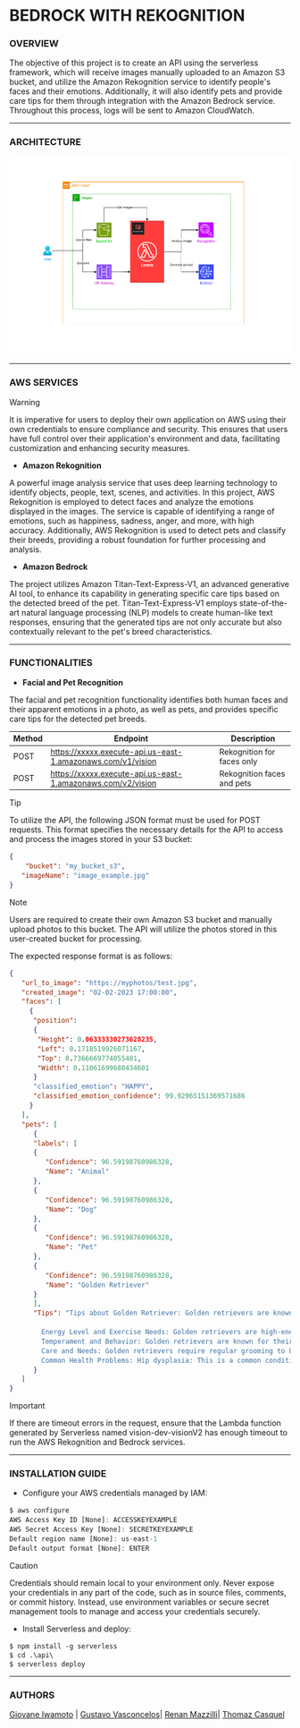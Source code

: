 # BEDROCK WITH REKOGNITION

### **OVERVIEW**

The objective of this project is to create an API using the serverless framework, which will receive images manually uploaded to an Amazon S3 bucket, and utilize the Amazon Rekognition service to identify people's faces and their emotions. Additionally, it will also identify pets and provide care tips for them through integration with the Amazon Bedrock service. Throughout this process, logs will be sent to Amazon CloudWatch.

---

### **ARCHITECTURE**

![alt text](/assets/architecture.png)

---

### **AWS SERVICES**

> [!WARNING]
> It is imperative for users to deploy their own application on AWS using their own credentials to ensure compliance and security. This ensures that users have full control over their application's environment and data, facilitating customization and enhancing security measures.

- **Amazon Rekognition**

A powerful image analysis service that uses deep learning technology to identify objects, people, text, scenes, and activities. In this project, AWS Rekognition is employed to detect faces and analyze the emotions displayed in the images. The service is capable of identifying a range of emotions, such as happiness, sadness, anger, and more, with high accuracy. Additionally, AWS Rekognition is used to detect pets and classify their breeds, providing a robust foundation for further processing and analysis.

- **Amazon Bedrock**

The project utilizes Amazon Titan-Text-Express-V1, an advanced generative AI tool, to enhance its capability in generating specific care tips based on the detected breed of the pet. Titan-Text-Express-V1 employs state-of-the-art natural language processing (NLP) models to create human-like text responses, ensuring that the generated tips are not only accurate but also contextually relevant to the pet's breed characteristics.

---

### **FUNCTIONALITIES**

- **Facial and Pet Recognition**

The facial and pet recognition functionality identifies both human faces and their apparent emotions in a photo, as well as pets, and provides specific care tips for the detected pet breeds.

| Method | Endpoint                                                    | Description                |
| ------ | ----------------------------------------------------------- | -------------------------- |
| POST   | https://xxxxx.execute-api.us-east-1.amazonaws.com/v1/vision | Rekognition for faces only |
| POST   | https://xxxxx.execute-api.us-east-1.amazonaws.com/v2/vision | Rekognition faces and pets |

> [!TIP]
> To utilize the API, the following JSON format must be used for POST requests. This format specifies the necessary details for the API to access and process the images stored in your S3 bucket:

```JSON
{
    "bucket": "my_bucket_s3",
   "imageName": "image_example.jpg"
}
```

> [!NOTE]
> Users are required to create their own Amazon S3 bucket and manually upload photos to this bucket. The API will utilize the photos stored in this user-created bucket for processing.

The expected response format is as follows:

```JSON
{
   "url_to_image": "https://myphotos/test.jpg",
   "created_image": "02-02-2023 17:00:00",
   "faces": [
     {
      "position":
      {
       "Height": 0.06333330273628235,
       "Left": 0.1718519926071167,
       "Top": 0.7366669774055481,
       "Width": 0.11061699688434601
      }
      "classified_emotion": "HAPPY",
      "classified_emotion_confidence": 99.92965151369571686
     }
   ],
   "pets": [
      {
      "labels": [
      {
         "Confidence": 96.59198760986328,
         "Name": "Animal"
      },
      {
         "Confidence": 96.59198760986328,
         "Name": "Dog"
      },
      {
         "Confidence": 96.59198760986328,
         "Name": "Pet"
      },
      {
         "Confidence": 96.59198760986328,
         "Name": "Golden Retriever"
      }
      ],
      "Tips": "Tips about Golden Retriever: Golden retrievers are known for their love of water and enjoy swimming and playing in the water.

        Energy Level and Exercise Needs: Golden retrievers are high-energy dogs that require regular exercise and playtime to stay healthy and happy.
        Temperament and Behavior: Golden retrievers are known for their friendly and outgoing temperament.
        Care and Needs: Golden retrievers require regular grooming to keep their coats healthy and free from tangles.
        Common Health Problems: Hip dysplasia: This is a common condition in Golden Retrievers where the hip joints don't fit properly, causing pain and lameness."
      }
   ]
}
```

> [!IMPORTANT]
> If there are timeout errors in the request, ensure that the Lambda function generated by Serverless named vision-dev-visionV2 has enough timeout to run the AWS Rekognition and Bedrock services.

---

### **INSTALLATION GUIDE**

- Configure your AWS credentials managed by IAM:

```javascript
$ aws configure
AWS Access Key ID [None]: ACCESSKEYEXAMPLE
AWS Secret Access Key [None]: SECRETKEYEXAMPLE
Default region name [None]: us-east-1
Default output format [None]: ENTER
```

> [!CAUTION]
> Credentials should remain local to your environment only. Never expose your credentials in any part of the code, such as in source files, comments, or commit history. Instead, use environment variables or secure secret management tools to manage and access your credentials securely.

- Install Serverless and deploy:

```shell
$ npm install -g serverless
$ cd .\api\
$ serverless deploy
```

---

### **AUTHORS**

[Giovane Iwamoto](https://github.com/GiovaneIwamoto) | [Gustavo Vasconcelos](https://github.com/GustavoSVasconcelos)| [Renan Mazzilli](https://github.com/renan-mazzilli)| [Thomaz Casquel](https://github.com/Casquel)
